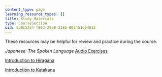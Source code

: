 ```yaml
---
content_type: page
learning_resource_types: []
title: Study Materials
type: CourseSection
uid: 5b915254-f803-29a8-2186-003451d64012
---
```


These resources may be helpful for review and practice during the course.

_Japanese: The Spoken Language_ [Audio Exercises](http://languagelab.it.ohio-state.edu/)

[Introduction to Hiragana](/courses/res-21g-01-kana-spring-2010/pages/hiragana)

[Introduction to Katakana](/courses/res-21g-01-kana-spring-2010/pages/katakana)